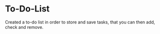# To-Do-List
Created a to-do list in order to store and save tasks, that you can then add, check and remove.
